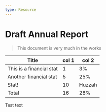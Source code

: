 ```yaml
---
type: Resource
---
```


# Draft Annual Report

> This document is very much in the works

<div data-theme-table="annual-report-table-total">
  
Title | col 1 | col 2
-----|-----|-----
This is a financial stat | 1 | 3%
Another financial stat | 5 | 25%
Stat! | 10 | Huzzah
Total | 16 | 28%

</div>

Test text
